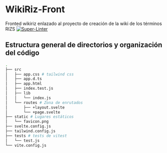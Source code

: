 # WikiRiz-Front

Fronted wikiriz enlazado al proyecto de creación de la wiki de los términos RIZS
[![Super-Linter](https://github.com/ErnestoCubo/WikiRiz-Front/actions/workflows/linter.yml/badge.svg?event=push)](https://github.com/marketplace/actions/super-linter)

## Estructura general de directorios y organización del código
```bash
.
├── src
│   ├── app.css # tailwind css
│   ├── app.d.ts
│   ├── app.html
│   ├── index.test.js
│   ├── lib
│   │   └── index.js
│   └── routes # Zona de enrutados
│       ├── +layout.svelte
│       └── +page.svelte
├── static # Lugares estáticos
│   └── favicon.png
├── svelte.config.js
├── tailwind.config.js
├── tests # tests de vitest
│   └── test.js
└── vite.config.js
```

